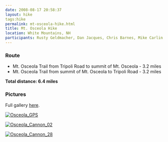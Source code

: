 ```yaml
---
date: 2008-08-17 20:58:37
layout: hike
tags:hike
permalink: mt-osceola-hike.html
title: Mt. Osceola Hike
location: White Mountains, NH
participants: Rusty Geldmacher, Dan Jacques, Chris Barnes, Mike Carlin
---
```


### Route

  * Mt. Osceola Trail from Tripoli Road to summit of Mt. Osceola - 3.2 miles
  * Mt. Osceola Trail from summit of Mt. Osceola to Tripoli Road - 3.2 miles

**Total distance: 6.4 miles**

### Pictures

Full gallery [here](http://www.flickr.com/photos/geldmacher/sets/72157606791753740/).

[![Osceola_GPS](http://farm4.static.flickr.com/3020/2771957076_c2ef868114.jpg)](http://www.flickr.com/photos/geldmacher/2771957076/)

[![Osceola_Cannon_02](http://farm4.static.flickr.com/3004/2771091787_109e325c5d.jpg)](http://www.flickr.com/photos/geldmacher/2771091787/)

[![Osceola_Cannon_28](http://farm4.static.flickr.com/3077/2771943606_8bdb6c245f.jpg)](http://www.flickr.com/photos/geldmacher/2771943606/)
